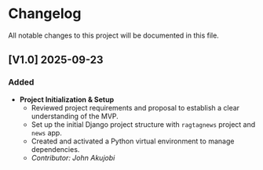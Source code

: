 # Changelog

All notable changes to this project will be documented in this file.

## [V1.0] 2025-09-23

### Added

- **Project Initialization & Setup**
  - Reviewed project requirements and proposal to establish a clear understanding of the MVP.
  - Set up the initial Django project structure with `ragtagnews` project and `news` app.
  - Created and activated a Python virtual environment to manage dependencies.
  - *Contributor: John Akujobi*
